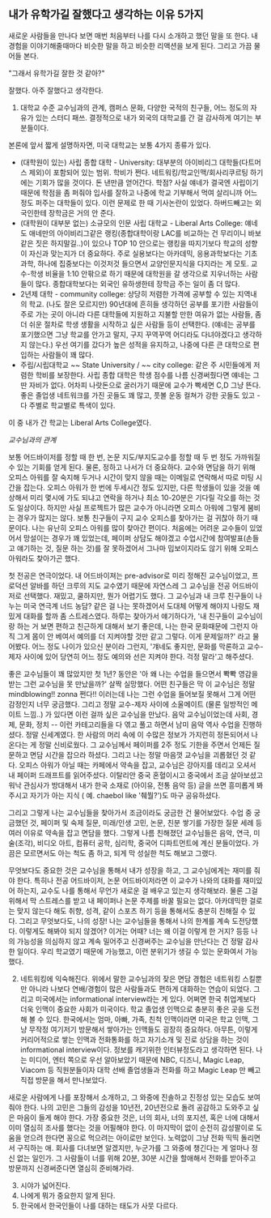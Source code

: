## 내가 유학가길 잘했다고 생각하는 이유 5가지

새로운 사람들을 만나다 보면 매번 처음부터 나를 다시 소개하고 했던 말을 또 한다. 내 경험을 이야기해줄때마다 비슷한 말을 하고 비슷한 리액션을 보게 된다. 그리고 가끔 물어들 본다. 

"그래서 유학가길 잘한 것 같아?"

잘했다. 아주 잘했다고 생각한다. 

1. 대학교 수준
교수님과의 관계, 캠퍼스 문화, 다양한 국적의 친구들, 어느 정도의 자유가 있는 스터디 패쓰. 
결정적으로 내가 외국의 대학교를 간 걸 감사하게 여기는 부분들이다. 

본론에 앞서 짧게 설명하자면, 미국 대학교는 보통 4가지 종류가 있다. 
- (대학원이 있는) 사립 종합 대학 - University: 대부분의 아이비리그 대학들(다트머스 제외)이 포함되어 있는 범위. 학비가 쩐다. 네트워킹/학교인맥/회사리쿠르팅 하기에는 기회가 많을 것이다. 돈 낸만큼 얻어간다. 학점? 사실 얘네가 결국엔 사립이기 때문에 학점을 좀 퍼줘야 입사를 잘하고 나중에 학교 기부해서 먹여 살리니까 어느정도 퍼주는 대학들이 있다. 이런 문제로 한 때 기사논란이 있었다. 하버드빼고는 외국인한테 장학금은 거의 안 준다.
- (대학원이 대부분 없는) 소규모의 인문 사립 대학교 - Liberal Arts College: 얘네도 애네만의 아이비리그같은 랭킹(종합대학이랑 LAC를 비교하는 건 무리이니 바보같은 짓은 하지말길..)이 있으나 TOP 10 안으로는 랭킹을 따지기보다 학교의 성향이 자신과 맞는지가 더 중요하다. 주로 실용보다는 아카데믹, 응용과학보다는 기초과학, 하나에 집중보다는 이것저것 들으면서 교양인문지식을 다지라는 게 모토. 교수-학생 비율을 1:10 안팎으로 하기 때문에 대학원을 갈 생각으로 지우너하는 사람들이 많다. 종합대학보다는 외국인 유하생한테 장학금 주는 일이 좀 더 많다.
- 2년제 대학 - community college: 상당히 저렴한 가격에 공부할 수 있는 지역내의 학교. (나도 잘은 모르지만) 90년대에 흔히들 생각하던 공부를 포기한 사람들이 주로 가는 곳이 아니라 다른 대학들에 지원하고 지불할 만한 여유가 없는 사람들, 좀 더 쉬운 절차로 학생 생활을 시작하고 싶은 사람들 등이 선택한다. (얘네는 공부를 포기했으면 그냥 학교를 안가고 말지, 구지 꾸역꾸역 어디라도 다녀야겠다고 생각하지 않는다.)  우선 여기를 갔다가 높은 성적을 유지하고, 나중에 다른 큰 대학으로 편입하는 사람들이 꽤 많다.
- 주립/시립대학교 ~~ State University / ~~ city college: 같은 주 시민들에게 저렴한 학비를 보장한다. 사립 종합 대학은 학생 점수를 나름 신경써줬다면 얘네는 그딴 자비가 없다. 어차피 나랏돈으로 굴러가기 때문에 교수가 빡세면 C,D 그냥 뜬다. 좋은 졸업생 네트워크를 가진 곳들도 꽤 많고, 풋볼 운동 컬쳐가 강한 곳들도 있고 - 다 주별로 학교별로 특색이 있다. 

이 중 내가 간 학교는 Liberal Arts College였다.

*교수님과의 관계*

보통 어드바이저를 정할 때 한 번, 논문 지도/부지도교수를 정할 때 두 번 정도 가까워질 수 있는 기회를 얻게 된다. 물론, 정하고 나서가 더 중요하다. 교수와 면담을 하기 위해 오피스 아워를 잘 숙지해 두거나 시간이 맞지 않을 때는 이메일로 연락해서 따로 미팅 시간을 잡는다. 오피스 아워가 한 번에 두세시간 정도 있지만, 다른 학생들이 있을 것을 예상해서 미리 몇시에 가도 되냐고 연락을 하거나 최소 10-20분은 기다릴 각오를 하는 것도 일상이다. 하지만 사실 프로젝트가 많은 교수가 아니라면 오피스 아워에 그렇게 붐비는 경우가 많지는 않다. 보통 친구들이 구지 교수 오피스를 찾아가는 걸 귀찮아 하기 때문이다. 나는 유난히 오피스 아워를 많이 찾아간 편이다. 처음에는 어려운 교수들이 있었어서 망설이는 경우가 꽤 있었는데, 페이퍼 상담도 해야겠고 수업시간에 참여발표(손들고 얘기하는 것, 질문 하는 것)를 잘 못하겠어서 그나마 밉보이지라도 않기 위해 오피스 아워라도 찾아가곤 했다.

첫 전공은 연극이었다. 내 어드바이져는 pre-advisor로 미리 정해진 교수님이었고, 프로덕션 알바를 하던 크루의 지도 교수였기 때문에 자연스레 그 교수님을 전공 어드바이저로 선택했다. 재밌고, 쿨하지만, 뭔가 어렵기도 했다. 그 교수님과 내 크루 친구들이 나누는 미국 연극계 너드 농담? 같은 걸 나는 못하겠어서 도대체 어떻게 해야지 나랑도 재밌게 대화를 할까 좀 스트레스였다. 하루는 찾아가서 얘기하다가, '내 친구들이 교수님이랑 하는 거 보면 편하고 친근하게 대해서 보기 좋은데, 나는 한국 문화때문에 그런지 아직 그게 몸이 안 베여서 예의를 더 지켜야할 것만 같고 그렇다. 이게 문제일까?' 라고 물어봤다. 어느 정도 나이가 있으신 분이라 그런지, '걔네도 좋지만, 문화를 막론하고 교수-제자 사이에 있어 당연히 어느 정도 예의와 선은 지켜야 한다. 걱정 말라'고 해주셨다. 

좋은 교수님들이 꽤 많았지만 첫 1년? 동안은 '아 왜 나는 수업을 들으면서 뽝뽝 영감을 받는 그런 교수님을 못 만났을까?' 살짝 실망했다. 어떤 친구들은 막 이 교수님은 정말 mindblowing!! zonna 쩐다!! 이러는데 나는 그런 수업을 들어보질 못해서 그게 어떤 감정인지 너무 궁금했다. 그리고 정말 교수-제자 사이에 소울메이트 (물론 일방적인 메이트 느낌..) 가 있다면 이런 걸까 싶은 교수님을 만났다. 음악 교수님이었는데 사회, 경제, 문화, 정치 -- 이런 카테고리들을 다 엮고 풀고 하면서 남미 음악 역사 수업을 진행하셨다. 정말 신세계였다. 한 사람의 머리 속에 이 수많은 정보가 가지런히 정돈되어서 나온다는 게 정말 신비로웠다. 그 교수님께서 페이퍼를 2주 정도 기한을 주면서 언제든 질문하고 면담 시간을 잡으라 하셨다. 그리고 나는 정말 마음껏 교수님을 괴롭혔던 것 같다. 오피스 아워가 아닐 때는 카페에서 약속을 잡고, 교수님은 강아지를 데리고 오셔서 내 페이퍼 드래프트를 읽어주셨다. 이탈리안 중국 혼혈이시고 중국에서 조금 살아보셨고 워낙 관심사가 방대해서 내가 한국 소재로 (아이유, 전통 음악 등) 글을 쓰면 흥미롭게 봐주시고 자기가 아는 지식 ( 예. chaebol like '췌붤?')도 마구 공유하셨다. 

그리고 그렇게 나는 교수님들을 찾아가서 조금이라도 궁금한 건 물어보았다. 수업 중 궁금했던 것, 페이퍼 및 숙제 질문, 미래/인생 고민, 논문, 친분 쌓기를 가장한 질문 세례 등 여러 이유로 약속을 잡고 면담을 했다. 그렇게 나름 친해졌던 교수님들은 음악, 연극, 미술(조각), 비디오 아트, 컴퓨터 공학, 심리학, 중국어 디파트먼트에 계신 분들이었다. 가끔은 모르면서도 아는 척도 좀 하고, 되게 막 성실한 척도 해보고 그랬다. 

무엇보다도 중요한 것은 교수님을 통해서 내가 성장을 하고, 그 교수님에게는 재미를 줘야 한다. 특히나 전공 어드바이저, 논문 어드바이저라면 이 교수가 나와의 대화를 재미있어 하는지, 교수도 나를 통해서 무언가 새로운 걸 배우고 있는지 생각해보라. 물론 그걸 위해서 막 스트레스를 받고 내 페이퍼나 논문 주제를 바꿀 필요는 없다. 아카데믹한 걸로는 맞지 않는다 해도 취향, 성격, 같이 스포츠 하기 등을 통해서도 충분히 친해질 수 있다. 그리고 무엇보다도, 나의 성장! 나는 교수님들을 통해서 나의 한계를 계속 도전당했다. 이렇게도 해봐야 되지 않겠어? 이거는 어때? 너는 왜 이걸 이렇게 한 거지? 등등 나의 가능성을 의심하지 않고 계속 밀어주고 신경써주는 교수님을 만난다는 건 정말 감사한 일이다. 우리 학교였기 때문에 가능했고, 이런 분위기가 생길 수 있는 문화여서 가능했다. 

2. 네트워킹에 익숙해진다.
위에서 말한 교수님과의 잦은 면담 경험은 네트워킹 스킬뿐만 아니라 나보다 연배/경험이 많은 사람들과도 편하게 대화하는 연습이 되었다. 
그리고 미국에서는 informational interview라는 게 있다. 어쩌면 한국 취업계보다 더욱 인맥이 중요한 사회가 미국이다. 학교 졸업생 인맥으로 충분히 좋은 곳을 도전해 볼 수 있다. 한국에서는 엄마, 아빠, 가족, 친척 인맥이라면 미국은 학교 인맥, 그냥 무작정 여기저기 방문해서 쌓아가는 인맥들도 굉장히 중요하다. 아무튼, 이렇게 커리어적으로 쌓는 인맥과 전화통화를 하고 자기소개 및 진로 상담을 하는 것이 informational interview이다. 정보를 캐기위한 인터뷰정도라고 생각하면 된다. 나는 미디어, 엔터 쪽으로 우선 알아보았기 때문에 NBC, 디즈니, Magic Leap, Viacom 등 직원분들이자 대학 선배 졸업생들과 전화를 하고 Magic Leap 만 빼고 직접 방문을 해서 만나보았다.

새로운 사람에게 나를 포장해서 소개하고, 그 와중에 진솔하고 진정성 있는 모습도 보여줘야 한다. 나의 고민은 그들의 감성을 10년전, 20년전으로 돌려 공감하고 도와주고 싶은 마음이 들게 해야 한다. 가장 중요한 것은, 너의 회사, 너의 포지션, 혹은 너에 대해서 이미 열심히 조사를 했다는 것을 어필해야 한다. 이 마지막이 없이 순전히 감성팔이로 도움을 얻으려 한다면 꽁으로 먹으려는 아이로만 보인다. 노력없이 그냥 전화 띡띡 돌리면서 구직하는 애. 회사를 다녀보면 알겠지만, 누군가를 그 와중에 챙긴다는 게 얼마나 정신 없는 일인가. 그 사람들이 너를 위해 20분, 30분 시간을 할애해서 전화를 받아주고 방문까지 신경써준다면 열심히 준비해가라. 

3. 시야가 넓어진다.
4. 나에게 뭐가 중요한지 알게 된다.
5. 한국에서 한국인들이 나를 대하는 태도가 사뭇 다르다.

